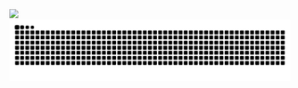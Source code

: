 <picture>
  <source
    srcset="https://github-readme-stats.vercel.app/api?username=iewnfod&show_icons=true&theme=dark"
    media="(prefers-color-scheme: dark)"
  />
  <source
    srcset="https://github-readme-stats.vercel.app/api?username=iewnfod&show_icons=true"
    media="(prefers-color-scheme: light), (prefers-color-scheme: no-preference)"
  />
  <img src="https://github-readme-stats.vercel.app/api?username=iewnfod&show_icons=true" />
</picture>

<picture>
  <source media="(prefers-color-scheme: dark)" srcset="https://raw.githubusercontent.com/iewnfod/iewnfod/output/github-contribution-grid-snake-dark.svg">
  <source media="(prefers-color-scheme: light)" srcset="https://raw.githubusercontent.com/iewnfod/iewnfod/output/github-contribution-grid-snake.svg">
  <img alt="github contribution grid snake animation" src="https://raw.githubusercontent.com/iewnfod/iewnfod/output/github-contribution-grid-snake.svg">
</picture>
